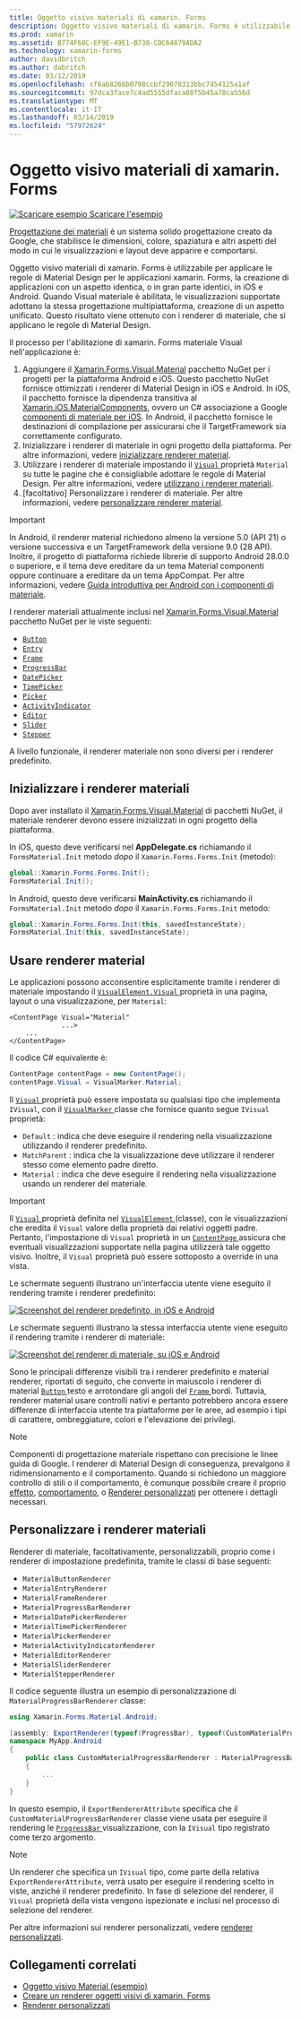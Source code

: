 ```yaml
---
title: Oggetto visivo materiali di xamarin. Forms
description: Oggetto visivo materiali di xamarin. Forms è utilizzabile per creare applicazioni xamarin. Forms identica, o in gran parte identici, in iOS e Android.
ms.prod: xamarin
ms.assetid: B774F68C-EF9E-49E1-B738-CDC64879ADA2
ms.technology: xamarin-forms
author: davidbritch
ms.author: dabritch
ms.date: 03/12/2019
ms.openlocfilehash: cf6ab8266b0798ccbf29078313bbc7454125a1af
ms.sourcegitcommit: 97dca3face7c4ad5555dfaca88f5b45a70ca556d
ms.translationtype: MT
ms.contentlocale: it-IT
ms.lasthandoff: 03/14/2019
ms.locfileid: "57972624"
---
```

# <a name="xamarinforms-material-visual"></a>Oggetto visivo materiali di xamarin. Forms

[![Scaricare esempio](~/media/shared/download.png) Scaricare l'esempio](https://developer.xamarin.com/samples/xamarin-forms/UserInterface/VisualDemos/)

[Progettazione dei materiali](https://material.io) è un sistema solido progettazione creato da Google, che stabilisce le dimensioni, colore, spaziatura e altri aspetti del modo in cui le visualizzazioni e layout deve apparire e comportarsi.

Oggetto visivo materiali di xamarin. Forms è utilizzabile per applicare le regole di Material Design per le applicazioni xamarin. Forms, la creazione di applicazioni con un aspetto identica, o in gran parte identici, in iOS e Android. Quando Visual materiale è abilitata, le visualizzazioni supportate adottano la stessa progettazione multipiattaforma, creazione di un aspetto unificato. Questo risultato viene ottenuto con i renderer di materiale, che si applicano le regole di Material Design.

Il processo per l'abilitazione di xamarin. Forms materiale Visual nell'applicazione è:

1. Aggiungere il [Xamarin.Forms.Visual.Material](https://www.nuget.org/packages/Xamarin.Forms.Visual.Material/) pacchetto NuGet per i progetti per la piattaforma Android e iOS. Questo pacchetto NuGet fornisce ottimizzati i renderer di Material Design in iOS e Android. In iOS, il pacchetto fornisce la dipendenza transitiva al [Xamarin.iOS.MaterialComponents](https://www.nuget.org/packages/Xamarin.iOS.MaterialComponents), ovvero un C# associazione a Google [componenti di materiale per iOS](https://material.io/develop/ios/). In Android, il pacchetto fornisce le destinazioni di compilazione per assicurarsi che il TargetFramework sia correttamente configurato.
1. Inizializzare i renderer di materiale in ogni progetto della piattaforma. Per altre informazioni, vedere [inizializzare renderer material](#initialize-material-renderers).
1. Utilizzare i renderer di materiale impostando il [ `Visual` ](xref:Xamarin.Forms.VisualElement.Visual) proprietà `Material` su tutte le pagine che è consigliabile adottare le regole di Material Design. Per altre informazioni, vedere [utilizzano i renderer materiali](#consume-material-renderers).
1. [facoltativo] Personalizzare i renderer di materiale. Per altre informazioni, vedere [personalizzare renderer material](#customize-material-renderers).

> [!IMPORTANT]
> In Android, il renderer material richiedono almeno la versione 5.0 (API 21) o versione successiva e un TargetFramework della versione 9.0 (28 API). Inoltre, il progetto di piattaforma richiede librerie di supporto Android 28.0.0 o superiore, e il tema deve ereditare da un tema Material componenti oppure continuare a ereditare da un tema AppCompat. Per altre informazioni, vedere [Guida introduttiva per Android con i componenti di materiale](https://github.com/material-components/material-components-android/blob/master/docs/getting-started.md).

I renderer materiali attualmente inclusi nel [Xamarin.Forms.Visual.Material](https://www.nuget.org/packages/Xamarin.Forms.Visual.Material/) pacchetto NuGet per le viste seguenti:

- [`Button`](xref:Xamarin.Forms.Button)
- [`Entry`](xref:Xamarin.Forms.Entry)
- [`Frame`](xref:Xamarin.Forms.Frame)
- [`ProgressBar`](xref:Xamarin.Forms.ProgressBar)
- [`DatePicker`](xref:Xamarin.Forms.DatePicker)
- [`TimePicker`](xref:Xamarin.Forms.TimePicker)
- [`Picker`](xref:Xamarin.Forms.Picker)
- [`ActivityIndicator`](xref:Xamarin.Forms.ActivityIndicator)
- [`Editor`](xref:Xamarin.Forms.Editor)
- [`Slider`](xref:Xamarin.Forms.Slider)
- [`Stepper`](xref:Xamarin.Forms.Stepper)

A livello funzionale, il renderer materiale non sono diversi per i renderer predefinito.

## <a name="initialize-material-renderers"></a>Inizializzare i renderer materiali

Dopo aver installato il [Xamarin.Forms.Visual.Material](https://www.nuget.org/packages/Xamarin.Forms.Visual.Material/) di pacchetti NuGet, il materiale renderer devono essere inizializzati in ogni progetto della piattaforma.

In iOS, questo deve verificarsi nel **AppDelegate.cs** richiamando il `FormsMaterial.Init` metodo *dopo* il `Xamarin.Forms.Forms.Init` (metodo):

```csharp
global::Xamarin.Forms.Forms.Init();
FormsMaterial.Init();
```

In Android, questo deve verificarsi **MainActivity.cs** richiamando il `FormsMaterial.Init` metodo *dopo* il `Xamarin.Forms.Forms.Init` metodo:

```csharp
global::Xamarin.Forms.Forms.Init(this, savedInstanceState);
FormsMaterial.Init(this, savedInstanceState);
```

## <a name="consume-material-renderers"></a>Usare renderer material

Le applicazioni possono acconsentire esplicitamente tramite i renderer di materiale impostando il [ `VisualElement.Visual` ](xref:Xamarin.Forms.VisualElement.Visual) proprietà in una pagina, layout o una visualizzazione, per `Material`:

```xaml
<ContentPage Visual="Material"
             ...>
    ...
</ContentPage>
```

Il codice C# equivalente è:

```csharp
ContentPage contentPage = new ContentPage();
contentPage.Visual = VisualMarker.Material;
```

Il [ `Visual` ](xref:Xamarin.Forms.VisualElement.Visual) proprietà può essere impostata su qualsiasi tipo che implementa `IVisual`, con il [ `VisualMarker` ](xref:Xamarin.Forms.VisualMarker) classe che fornisce quanto segue `IVisual` proprietà:

- `Default` : indica che deve eseguire il rendering nella visualizzazione utilizzando il renderer predefinito.
- `MatchParent` : indica che la visualizzazione deve utilizzare il renderer stesso come elemento padre diretto.
- `Material` : indica che deve eseguire il rendering nella visualizzazione usando un renderer del materiale.

> [!IMPORTANT]
> Il [ `Visual` ](xref:Xamarin.Forms.VisualElement.Visual) proprietà definita nel [ `VisualElement` ](xref:Xamarin.Forms.VisualElement) (classe), con le visualizzazioni che eredita il `Visual` valore della proprietà dai relativi oggetti padre. Pertanto, l'impostazione di `Visual` proprietà in un [ `ContentPage` ](xref:Xamarin.Forms.ContentPage) assicura che eventuali visualizzazioni supportate nella pagina utilizzerà tale oggetto visivo. Inoltre, il `Visual` proprietà può essere sottoposto a override in una vista.

Le schermate seguenti illustrano un'interfaccia utente viene eseguito il rendering tramite i renderer predefinito:

[![Screenshot del renderer predefinito, in iOS e Android](material-visual-images/default-renderers.png "le viste usando il renderer predefinito")](material-visual-images/default-renderers-large.png#lightbox)

Le schermate seguenti illustrano la stessa interfaccia utente viene eseguito il rendering tramite i renderer di materiale:

[![Screenshot del renderer di materiale, su iOS e Android](material-visual-images/material-renderers.png "le viste usando il renderer di materiale")](material-visual-images/material-renderers-large.png#lightbox)

Sono le principali differenze visibili tra i renderer predefinito e material renderer, riportati di seguito, che converte in maiuscolo i renderer di material [ `Button` ](xref:Xamarin.Forms.Button) testo e arrotondare gli angoli del [ `Frame` ](xref:Xamarin.Forms.Frame)bordi. Tuttavia, renderer material usare controlli nativi e pertanto potrebbero ancora essere differenze di interfaccia utente tra piattaforme per le aree, ad esempio i tipi di carattere, ombreggiature, colori e l'elevazione dei privilegi.

> [!NOTE]
> Componenti di progettazione materiale rispettano con precisione le linee guida di Google. I renderer di Material Design di conseguenza, prevalgono il ridimensionamento e il comportamento. Quando si richiedono un maggiore controllo di stili o il comportamento, è comunque possibile creare il proprio [effetto](~/xamarin-forms/app-fundamentals/effects/index.md), [comportamento](~/xamarin-forms/app-fundamentals/behaviors/index.md), o [Renderer personalizzati](~/xamarin-forms/app-fundamentals/custom-renderer/index.md) per ottenere i dettagli necessari.

## <a name="customize-material-renderers"></a>Personalizzare i renderer materiali

Renderer di materiale, facoltativamente, personalizzabili, proprio come i renderer di impostazione predefinita, tramite le classi di base seguenti:

- `MaterialButtonRenderer`
- `MaterialEntryRenderer`
- `MaterialFrameRenderer`
- `MaterialProgressBarRenderer`
- `MaterialDatePickerRenderer`
- `MaterialTimePickerRenderer`
- `MaterialPickerRenderer`
- `MaterialActivityIndicatorRenderer`
- `MaterialEditorRenderer`
- `MaterialSliderRenderer`
- `MaterialStepperRenderer`

Il codice seguente illustra un esempio di personalizzazione di `MaterialProgressBarRenderer` classe:

```csharp
using Xamarin.Forms.Material.Android;

[assembly: ExportRenderer(typeof(ProgressBar), typeof(CustomMaterialProgressBarRenderer), new[] { typeof(VisualMarker.MaterialVisual) })]
namespace MyApp.Android
{
    public class CustomMaterialProgressBarRenderer : MaterialProgressBarRenderer
    {
        ...
    }
}
```

In questo esempio, il `ExportRendererAttribute` specifica che il `CustomMaterialProgressBarRenderer` classe viene usata per eseguire il rendering le [ `ProgressBar` ](xref:Xamarin.Forms.ProgressBar) visualizzazione, con la `IVisual` tipo registrato come terzo argomento.

> [!NOTE]
> Un renderer che specifica un `IVisual` tipo, come parte della relativa `ExportRendererAttribute`, verrà usato per eseguire il rendering scelto in viste, anziché il renderer predefinito. In fase di selezione del renderer, il `Visual` proprietà della vista vengono ispezionate e inclusi nel processo di selezione del renderer.

Per altre informazioni sui renderer personalizzati, vedere [renderer personalizzati](~/xamarin-forms/app-fundamentals/custom-renderer/index.md).

## <a name="related-links"></a>Collegamenti correlati

- [Oggetto visivo Material (esempio)](https://developer.xamarin.com/samples/xamarin-forms/UserInterface/VisualDemos/)
- [Creare un renderer oggetti visivi di xamarin. Forms](create.md)
- [Renderer personalizzati](~/xamarin-forms/app-fundamentals/custom-renderer/index.md)
